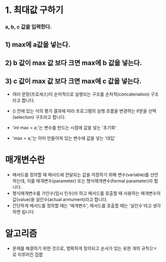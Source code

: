 # 1. 최대값 구하기

### a, b, c 값을 입력한다.
## 1) max에 a값을 넣는다.
## 2) b 값이 max 값 보다 크면 max에 b 값을 넣는다.
## 3) c 값이 max 값 보다 크면 max에 c 값을 넣는다.

* 여러 문장(프로세스)이 순차적으로 실행되는 구조를 순차적(concatenation) 구조라고 합니다.
* () 안에 있는 식의 평가 결과에 따라 프로그램의 실행 흐름을 변경하는 if문을 선택(selection) 구조라고 합니다.

* 'int max = a;'는 변수를 만드는 시점에 값을 넣는 '초기화'
* 'max = a;'는 이미 만들어져 있는 변수에 값을 넣는 '대입'

# 매개변수란
* 매서드를 정의할 때 메서드에 전달되는 값을 저장하기 위해 변수(variable)를 선언하는데, 이를 매개변수(parameter) 또는 형식매개변수(formal parameter)라 합니다.
* 형식매개변수를 가인수(임시 인수)라 하고 메서드를 호출할 때 사용하는 매개변수의 값(value)을 실인수(actual armument)라고 합니다. 
* 간단하게 메서드를 정의할 때는 '매개변수', 메서드를 호출할 때는 '실인수'라고 생각하면 됩니다.

# 알고리즘
* 문제를 해결하기 위한 것으로, 명확하게 정의되고 순서가 있는 유한 개의 규칙으ㅜ로 이루어진 집합



